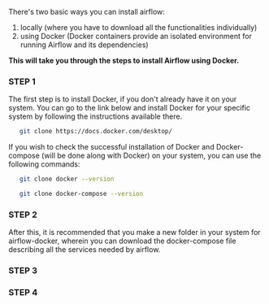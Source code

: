 There's two basic ways you can install airflow:
1. locally (where you have to download all the functionalities individually)
2. using Docker (Docker containers provide an isolated environment for running Airflow and its dependencies)

**This will take you through the steps to install Airflow using Docker.**

### STEP 1
The first step is to install Docker, if you don't already have it on your system. You can go to the link below and install Docker for your specific system by following the instructions available there.
 ```bash
    git clone https://docs.docker.com/desktop/
 ```
If you wish to check the successful installation of Docker and Docker-compose (will be done along with Docker) on your system, you can use the following commands:
 ```bash
    git clone docker --version
 ```
 ```bash
    git clone docker-compose --version
 ```

### STEP 2
After this, it is recommended that you make a new folder in your system for airflow-docker, wherein you can download the docker-compose file describing all the services needed by airflow. 

### STEP 3


### STEP 4
